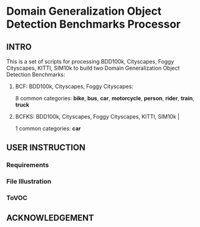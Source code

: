 # Domain Generalization Object Detection Benchmarks Processor

## INTRO

This is a set of scripts for processing BDD100k, Cityscapes, Foggy Cityscapes, KITTI, 
SIM10k to build two Domain Generalization Object Detection Benchmarks: 

1. BCF: BDD100k, Cityscapes, Foggy Cityscapes: 

    8 common categories: **bike**, **bus**, **car**, **motorcycle**, **person**, **rider**, **train**, **truck**  


2. BCFKS: BDD100k, Cityscapes, Foggy Cityscapes, KITTI, SIM10k | 
    
    1 common categories: **car**

## USER INSTRUCTION

### Requirements


### File Illustration


### ToVOC






## ACKNOWLEDGEMENT